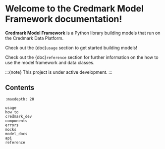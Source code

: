 # Welcome to the Credmark Model Framework documentation!

**Credmark Model Framework** is a Python library
building models that run on the Credmark Data Platform.

Check out the {doc}`usage` section to get started building models!

Check out the {doc}`reference` section for further information on the how to use the model framework and data classes.

:::{note}
This project is under active development.
:::

## Contents

```{toctree}
:maxdepth: 20

usage
how_to
credmark_dev
components
errors
mocks
model_docs
api
reference
```
